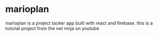 # marioplan
marioplan is a project tacker app built with react and firebase. this is a tutorial project from the net ninja on youtube

